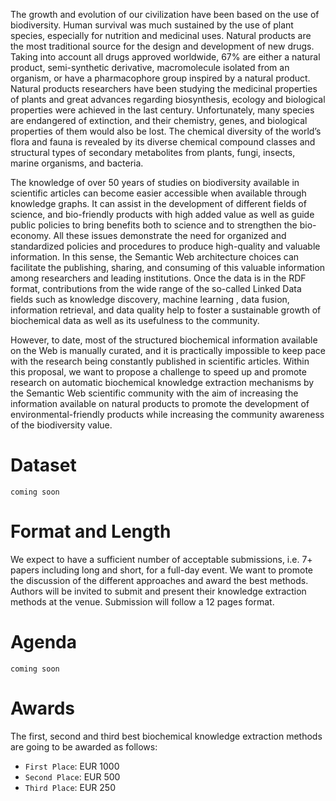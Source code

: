 The growth and evolution of our civilization have been based on the use of biodiversity. Human survival was much sustained by the use of plant species, especially for nutrition and medicinal uses. Natural products are the most traditional source for the design and development of new drugs. Taking into account all drugs approved worldwide, 67% are either a natural product, semi-synthetic derivative, macromolecule isolated from an organism, or have a pharmacophore group inspired by a natural product. Natural products researchers have been studying the medicinal properties of plants and great advances regarding biosynthesis, ecology and biological properties were achieved in the last century. Unfortunately, many species are endangered of extinction, and their chemistry, genes, and biological properties of them would also be lost. The chemical diversity of the world’s flora and fauna is revealed by its diverse chemical compound classes and structural types of secondary metabolites from plants, fungi, insects, marine organisms, and bacteria. 

The knowledge of over 50 years of studies on biodiversity available in scientific articles can become easier accessible when available through knowledge graphs. It can assist in the development of different fields of science, and bio-friendly products with high added value as well as guide public policies to bring benefits both to science and to strengthen the bio-economy. All these issues demonstrate the need for organized and standardized policies and procedures to produce high-quality and valuable information. In this sense, the Semantic Web architecture choices can facilitate the publishing, sharing, and consuming of this valuable information among researchers and leading institutions. Once the data is in the RDF format, contributions from the wide range of the so-called Linked Data fields such as knowledge discovery, machine learning , data fusion, information retrieval, and data quality help to foster a sustainable growth of biochemical data as well as its usefulness to the community. 

However, to date, most of the structured biochemical information available on the Web is manually curated, and it is practically impossible to keep pace with the research being constantly published in scientific articles. Within this proposal, we want to propose a challenge to speed up and promote research on automatic biochemical knowledge extraction mechanisms by the Semantic Web scientific community with the aim of increasing the information available on natural products to promote the development of environmental-friendly products while increasing the community awareness of the biodiversity value.

# Dataset

``coming soon``

# Format and Length

We expect to have a sufficient number of acceptable submissions, i.e. 7+ papers including long and short, for a full-day event.  We want to promote the discussion of the different approaches and award the best methods.  Authors will be invited to submit and present their knowledge extraction methods at the venue. Submission will follow a 12 pages format.

# Agenda

``coming soon``

# Awards

The first, second and third best biochemical knowledge extraction methods are going to be awarded as follows:

- ``First Place``: EUR 1000
- ``Second Place``: EUR 500
- ``Third Place``: EUR 250
